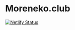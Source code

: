 Moreneko.club
===

[![Netlify Status](https://api.netlify.com/api/v1/badges/7f765ab5-0f7b-4b58-8cb1-86daa3b4aacf/deploy-status)](https://app.netlify.com/sites/nostalgic-edison-c23280/deploys)
